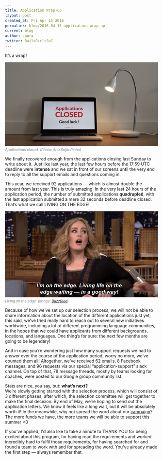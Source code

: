 ```yaml
---
title: Application Wrap-up
layout: post
created_at: Fri Apr 15 2016
permalink: blog/2016-04-15-application-wrap-up
current: blog
author: Laura
twitter: RailsGirlsSoC
---
```


It’s a wrap!

![applications are closed!](/img/blog/2016/application-wrapup-closed.jpg)
<font color="grey"><small><i>Applications closed. (Photo: Ana Sofia Pinho)</i></small></font>

We finally recovered enough from the applications closing last Sunday to write about it. Just like last year, the last few hours before the 17:59 UTC deadline were **intense** and we sat in front of our screens until the very end to reply to all the support emails and questions coming in.

This year, we received 92 applications — which is almost double the amount from last year. This is truly amazing! In the very last 24 hours of the application period, the number of submitted applications **quadrupled**, with the last application submitted a mere 32 seconds before deadline closed. That’s what we call LIVING ON THE EDGE!


![living on the edge](/img/blog/2016/application-wrapup-adele.gif)
<font color="grey"><small><i>Living on the edge. (Image: <a href="http://www.buzzfeed.com/lyapalater/the-tables-have-turned-adele" target="_blank">Buzzfeed</a>)</i></small></font>

Because of how we’ve set up our selection process, we will not be able to share information about the location of the different applications just yet; this said, we’ve tried really hard to reach out to several new initiatives worldwide, including a lot of different programming language communities, in the hopes that we could have applicants from different backgrounds, locations, and languages. One thing’s for sure: the next few months are going to be legendary!

And in case you’re wondering just how many support requests we had to answer over the course of the application period, worry no more, we’ve counted them all! Altogether, we’ve received 62 emails, 8 Facebook messages, and 96 requests via our special “application-support” slack channel. On top of that, 78 message threads, mostly by teams looking for coaches, were posted to our Google group community list. 

Stats are nice, you say, but: **what’s next?**   
We’re slowly getting started with the selection process, which will consist of 3 different phases; after which, the selection committee will get together to make the final decision. By end of May, we’re hoping to send out the application letters. We know it feels like a long wait, but it will be absolutely worth it! In the meanwhile, why not spread the word about our [campaign](http://railsgirlssummerofcode.org/campaign/)?   
The more funds we have, the more teams we will be able to support this summer <3

If you've applied, I'd also like to take a minute to THANK YOU for being excited about this program, for having read the requirements and worked incredibly hard to fulfil those requirements, for having searched for and found a team to work with and for spreading the word. You've already made the first step — always remember that.

